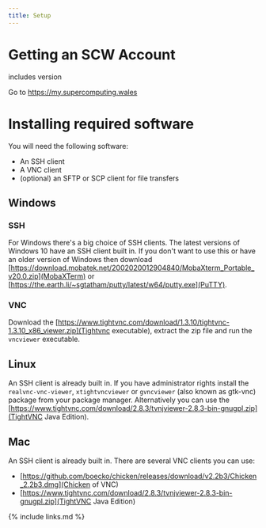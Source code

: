 ```yaml
---
title: Setup
---
```


# Getting an SCW Account

includes version

Go to https://my.supercomputing.wales

# Installing required software
You will need the following software:

* An SSH client
* A VNC client
* (optional) an SFTP or SCP client for file transfers

## Windows

### SSH
For Windows there's a big choice of SSH clients. The latest versions of Windows 10 have an SSH client built in. If you don't want to use this or have an older version of Windows then download [https://download.mobatek.net/2002020012904840/MobaXterm_Portable_v20.0.zip](MobaXTerm) or [https://the.earth.li/~sgtatham/putty/latest/w64/putty.exe](PuTTY). 

### VNC
Download the [https://www.tightvnc.com/download/1.3.10/tightvnc-1.3.10_x86_viewer.zip](Tightvnc executable), extract the zip file and run the `vncviewer` executable.

## Linux

An SSH client is already built in. If you have administrator rights install the `realvnc-vnc-viewer`, `xtightvncviewer` or `gvncviewer` (also known as gtk-vnc) package from your package manager. Alternatively you can use the [https://www.tightvnc.com/download/2.8.3/tvnjviewer-2.8.3-bin-gnugpl.zip](TightVNC Java Edition).

## Mac

An SSH client is already built in. There are several VNC clients you can use:
* [https://github.com/boecko/chicken/releases/download/v2.2b3/Chicken_2.2b3.dmg](Chicken of VNC)
* [https://www.tightvnc.com/download/2.8.3/tvnjviewer-2.8.3-bin-gnugpl.zip](TightVNC Java Edition)


{% include links.md %}
